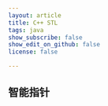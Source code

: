 ```yaml
---
layout: article
title: C++ STL
tags: java
show_subscribe: false
show_edit_on_github: false
license: false

---
```


<!--more-->

## 智能指针

